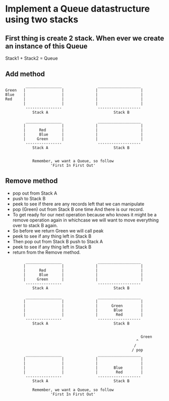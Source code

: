 
# Implement a Queue datastructure using two stacks
## First thing is create 2 stack. When ever we create an instance of this Queue

Stack1 + Stack2 = Queue

## Add method
```
         ________________                ___________________   
Green   |                |              |                   |
Blue    |                |              |                   |
Red     |                |              |                   |
        |                |              |                   |
         ----------------                -------------------
            Stack A                             Stack B

         ________________                ___________________   
        |                |              |                   |
        |      Red       |              |                   |
        |      Blue      |              |                   |
        |     Green      |              |                   |
         ----------------                -------------------
            Stack A                             Stack B


            Remember, we want a Queue, so follow
                    'First In First Out'

```
## Remove method
- pop out from Stack A
- push to Stack B
- peek to see if there are any records left that we can manipulate
- pop (Green) out from Stack B one time And there is our record.
- To get ready for our next operation because who knows it might be a remove operation again in whichcase we will want to move everything over to stack B again.
- So before we return Green we will call peak
- peek to see if any thing left in Stack B
- Then pop out from Stack B push to Stack A
- peek to see if any thing left in Stack B
- return from the Remove method.
```
         ________________                ___________________   
        |                |              |                   |
        |      Red       |              |                   |
        |      Blue      |              |                   |
        |     Green      |              |                   |
         ----------------                -------------------
            Stack A                             Stack B

         ________________                ___________________   
        |                |              |                   |
        |                |              |      Green        |
        |                |              |       Blue        |
        |                |              |        Red        |
         ----------------                -------------------
            Stack A                             Stack B


                                                            Green
                                                          ^   
                                                         /   
                                                        / pop
         ________________                ___________________   
        |                |              |                   |
        |                |              |                   |
        |                |              |       Blue        |
        |                |              |        Red        |
         ----------------                -------------------
            Stack A                             Stack B

            Remember, we want a Queue, so follow
                    'First In First Out'
```